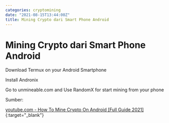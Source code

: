 ```yaml
---
categories: cryptomining
date: "2021-08-15T13:44:00Z"
title: Mining Crypto dari Smart Phone Android
---
```


# Mining Crypto dari Smart Phone Android
Download Termux on your Android Smartphone

Install Andronix

Go to unmineable.com and Use RandomX for start mining from your phone

Sumber:

[youtube.com - How To Mine Crypto On Android [Full Guide 2021]](https://www.youtube.com/watch?v=AZJ6QFsydR8&list=PL3OxWB3bX_orQ5u3g_ed60mNfCYFLMh3y&index=5&t=897s){:target="_blank"} 